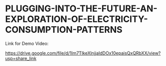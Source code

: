 # PLUGGING-INTO-THE-FUTURE-AN-EXPLORATION-OF-ELECTRICITY-CONSUMPTION-PATTERNS

Link for Demo Video:

https://drive.google.com/file/d/1Im7TlkeXlnjjaIdDOx10epaisQxQRbXX/view?usp=share_link
